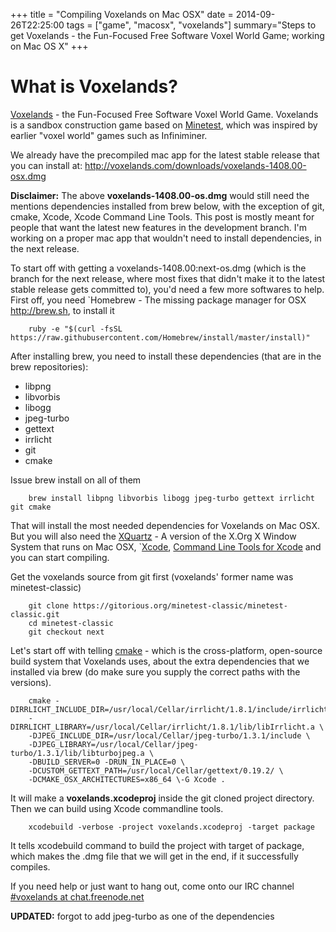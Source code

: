 +++
title = "Compiling Voxelands on Mac OSX"
date = 2014-09-26T22:25:00
tags = ["game", "macosx", "voxelands"]
summary="Steps to get Voxelands - the Fun-Focused Free Software Voxel World Game; working on Mac OS X"
+++ 

# What is Voxelands?

[Voxelands](http://voxelands.com) - the Fun-Focused Free Software Voxel World Game. Voxelands is a sandbox construction game based on [Minetest](http://minetest.net), which was inspired by earlier "voxel world" games such as Infiniminer.

We already have the precompiled mac app for the latest stable release that you can install at: http://voxelands.com/downloads/voxelands-1408.00-osx.dmg

**Disclaimer:** The above **voxelands-1408.00-os.dmg** would still need the mentions dependencies installed from brew below, with the exception of git, cmake, Xcode, Xcode Command Line Tools. This post is mostly meant for people that want the latest new features in the development branch. I'm working on a proper mac app that wouldn't need to install dependencies, in the next release.

To start off with getting a voxelands-1408.00:next-os.dmg (which is the branch for the next release, where most fixes that didn't make it to the latest stable release gets committed to), you'd need a few more softwares to help. First off, you need `Homebrew - The missing package manager for OSX http://brew.sh, to install it

```shell-session
    ruby -e "$(curl -fsSL https://raw.githubusercontent.com/Homebrew/install/master/install)"
```

After installing brew, you need to install these dependencies (that
are in the brew repositories):

-  libpng
-  libvorbis
-  libogg
-  jpeg-turbo
-  gettext
-  irrlicht
-  git
-  cmake

Issue brew install on all of them

```shell-session
    brew install libpng libvorbis libogg jpeg-turbo gettext irrlicht git cmake
```

That will install the most needed dependencies for Voxelands on Mac OSX. But you will also need the [XQuartz](http://xquartz.macosforge.org/landing/) - A version of the X.Org X Window System that runs on Mac OSX, `[Xcode](https://developer.apple.com/xcode/downloads), [Command Line Tools for Xcode](https://developer.apple.com/downloads/index.action) and you can start compiling.

Get the voxelands source from git first (voxelands' former name was minetest-classic)

```shell-session
    git clone https://gitorious.org/minetest-classic/minetest-classic.git
    cd minetest-classic
    git checkout next
```
Let's start off with telling [cmake](http://www.cmake.org) - which is the cross-platform, open-source build system that Voxelands uses, about the extra dependencies that we installed via brew (do make sure you supply the correct paths with the versions).

```shell-session
    cmake -DIRRLICHT_INCLUDE_DIR=/usr/local/Cellar/irrlicht/1.8.1/include/irrlicht/ \
    -DIRRLICHT_LIBRARY=/usr/local/Cellar/irrlicht/1.8.1/lib/libIrrlicht.a \
    -DJPEG_INCLUDE_DIR=/usr/local/Cellar/jpeg-turbo/1.3.1/include \
    -DJPEG_LIBRARY=/usr/local/Cellar/jpeg-turbo/1.3.1/lib/libturbojpeg.a \
    -DBUILD_SERVER=0 -DRUN_IN_PLACE=0 \
    -DCUSTOM_GETTEXT_PATH=/usr/local/Cellar/gettext/0.19.2/ \
    -DCMAKE_OSX_ARCHITECTURES=x86_64 \-G Xcode .
```
It will make a **voxelands.xcodeproj** inside the git cloned project directory. Then we can build using Xcode commandline tools.

```shell-session
    xcodebuild -verbose -project voxelands.xcodeproj -target package
```
It tells xcodebuild command to build the project with target of package, which makes the .dmg file that we will get in the end, if it successfully compiles.

If you need help or just want to hang out, come onto our IRC channel [#voxelands at chat.freenode.net](http://webchat.freenode.net/?channels=%23voxelands&uio=d4)

**UPDATED:** forgot to add jpeg-turbo as one of the dependencies
